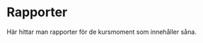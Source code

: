Rapporter
=========================

Här hittar man rapporter för de kursmoment som innehåller såna.
